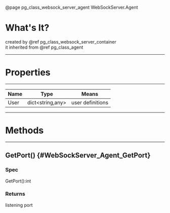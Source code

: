 ﻿@page pg_class_websock_server_agent WebSockServer.Agent

# What's It?

created by @ref pg_class_websock_server_container  
it inherited from @ref pg_class_agent  

-----
# Properties

-----
| Name | Type | Means |
|------|------|-------|
| User | dict<string,any> | user definitions |

-----
# Methods

-----
## GetPort() {#WebSockServer_Agent_GetPort}

### Spec

GetPort():int

### Returns

listening port  
